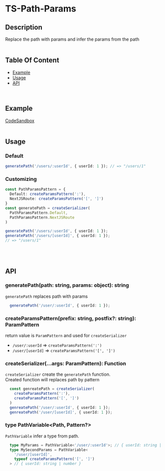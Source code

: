 # TS-Path-Params

## Description
Replace the path with params and infer the params from the path   
<br />

## Table Of Content
 - [Example](#Example)
 - [Usage](#Usage)
 - [API](#API)
<br />

## Example
[CodeSandbox](https://codesandbox.io/p/sandbox/ts-pattern-params-kzykks?file=%2Fsrc%2Findex.ts%3A1%2C1)
<br />
<br />

## Usage
### Default
```ts
generatePath('/users/:userId', { userId: 1 }); // => "/users/1"
```

### Customizing
```ts
const PathParamsPattern = {
  Default: createParamsPattern(':'),
  NextJSRoute: createParamsPattern('[', ']')
}
const generatePath = createSerializer(
  PathParamsPattern.Default,
  PathParamsPattern.NextJSRoute
)

generatePath('/users/:userId', { userId: 1 });
generatePath('/users/[userId]', { userId: 1 });
// => "/users/1"
```
<br />   
<br />

## API
### generatePath(path: string, params: object): string
 `generatePath` replaces path with params  
```ts
  generatePath('/user/:userId', { userId: 1 });
```
 
### createParamsPattern(prefix: string, postfix?: string): ParamPattern
 return value is `ParamPattern` and used for `createSerializer`  
  - `/user/:userId` => `createParamsPattern(':')`
  - `/user/[userId]` => `createParamsPattern('[', ']')`

### createSerializer(...args: ParamPattern): Function
 `createSerializer` create the `generatePath` function.   
  Created function will replaces path by pattern 
```ts
  const genreatePath = createSerializer(
    createParamsPattern(':'),
    createParamsPattern('[', ']')
  )
  genreatePath('/user/:userId', { userId: 1 });
  genreatePath('/user/[userId]', { userId: 1 });
```
### type PathVariable<Path, Pattern?>
`PathVariable` infer a type from path.
```ts
  type MyParams = PathVariable<'/user/:userId'>; // { userId: string | number }
  type MySecondParams = PathVariable<
    '/user/[userId]', 
    typeof createParamsPattern('[', ']')
  > // { userId: string | number }
```

